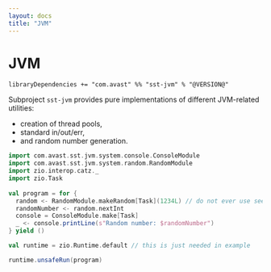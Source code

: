 ```yaml
---
layout: docs
title: "JVM"
---
```


# JVM

`libraryDependencies += "com.avast" %% "sst-jvm" % "@VERSION@"`

Subproject `sst-jvm` provides pure implementations of different JVM-related utilities:
 
* creation of thread pools,
* standard in/out/err,
* and random number generation.
  
```scala mdoc:silent
import com.avast.sst.jvm.system.console.ConsoleModule
import com.avast.sst.jvm.system.random.RandomModule
import zio.interop.catz._
import zio.Task
 
val program = for {
  random <- RandomModule.makeRandom[Task](1234L) // do not ever use seed like this!
  randomNumber <- random.nextInt
  console = ConsoleModule.make[Task]
  _ <- console.printLine(s"Random number: $randomNumber")
} yield ()

val runtime = zio.Runtime.default // this is just needed in example
```

```scala mdoc
runtime.unsafeRun(program)
```

